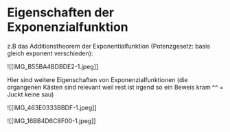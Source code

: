 # Eigenschaften der Exponenzialfunktion

z.B das Additionstheorem der Exponentialfunktion (Potenzgesetz: basis gleich exponent verschieden):

![[IMG_B55BA4BDBDE2-1.jpeg]]

Hier sind weitere Eigenschaften von Exponenzialfunktionen (die organgenen Kästen sind relevant weil rest ist irgend so ein Beweis kram ^^ = Juckt keine sau)

![[IMG_463E0333BBDF-1.jpeg]]

![[IMG_16BB4D6C8F00-1.jpeg]]

